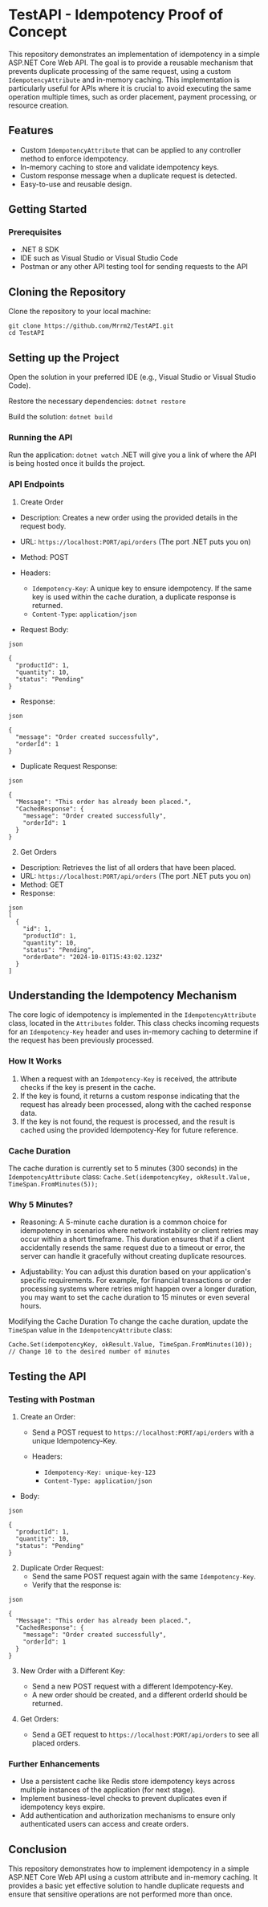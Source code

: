 # TestAPI - Idempotency Proof of Concept
This repository demonstrates an implementation of idempotency in a simple ASP.NET Core Web API. The goal is to provide a reusable mechanism that prevents duplicate processing of the same request, using a custom `IdempotencyAttribute` and in-memory caching. This implementation is particularly useful for APIs where it is crucial to avoid executing the same operation multiple times, such as order placement, payment processing, or resource creation.

## Features
- Custom `IdempotencyAttribute` that can be applied to any controller method to enforce idempotency.
- In-memory caching to store and validate idempotency keys.
- Custom response message when a duplicate request is detected.
- Easy-to-use and reusable design.

## Getting Started
### Prerequisites
- .NET 8 SDK
- IDE such as Visual Studio or Visual Studio Code
- Postman or any other API testing tool for sending requests to the API

## Cloning the Repository
Clone the repository to your local machine:

```
git clone https://github.com/Mrrm2/TestAPI.git
cd TestAPI
```

## Setting up the Project
Open the solution in your preferred IDE (e.g., Visual Studio or Visual Studio Code).

Restore the necessary dependencies:
```dotnet restore```

Build the solution:
```dotnet build```

### Running the API
Run the application:
```dotnet watch```
.NET will give you a link of where the API is being hosted once it builds the project.

### API Endpoints
1. Create Order
- Description: Creates a new order using the provided details in the request body.
- URL: `https://localhost:PORT/api/orders` (The port .NET puts you on)
- Method: POST
- Headers:
    - `Idempotency-Key`: A unique key to ensure idempotency. If the same key is used within the cache duration, a duplicate response is returned.
    - `Content-Type`: `application/json`

- Request Body:
```
json

{
  "productId": 1,
  "quantity": 10,
  "status": "Pending"
}
```

- Response:

```
json

{
  "message": "Order created successfully",
  "orderId": 1
}
```

- Duplicate Request Response:
```
json

{
  "Message": "This order has already been placed.",
  "CachedResponse": {
    "message": "Order created successfully",
    "orderId": 1
  }
}
```

2. Get Orders
- Description: Retrieves the list of all orders that have been placed.
- URL: `https://localhost:PORT/api/orders` (The port .NET puts you on)
- Method: GET
- Response:
```
json
[
  {
    "id": 1,
    "productId": 1,
    "quantity": 10,
    "status": "Pending",
    "orderDate": "2024-10-01T15:43:02.123Z"
  }
]
```
## Understanding the Idempotency Mechanism
The core logic of idempotency is implemented in the `IdempotencyAttribute` class, located in the `Attributes` folder. This class checks incoming requests for an `Idempotency-Key` header and uses in-memory caching to determine if the request has been previously processed.

### How It Works
1. When a request with an `Idempotency-Key` is received, the attribute checks if the key is present in the cache.
2. If the key is found, it returns a custom response indicating that the request has already been processed, along with the cached response data.
3. If the key is not found, the request is processed, and the result is cached using the provided Idempotency-Key for future reference.

### Cache Duration
The cache duration is currently set to 5 minutes (300 seconds) in the `IdempotencyAttribute` class:
```Cache.Set(idempotencyKey, okResult.Value, TimeSpan.FromMinutes(5));```

### Why 5 Minutes?
- Reasoning: A 5-minute cache duration is a common choice for idempotency in scenarios where network instability or client retries may occur within a short timeframe. This duration ensures that if a client accidentally resends the same request due to a timeout or error, the server can handle it gracefully without creating duplicate resources.

- Adjustability: You can adjust this duration based on your application's specific requirements. For example, for financial transactions or order processing systems where retries might happen over a longer duration, you may want to set the cache duration to 15 minutes or even several hours.

Modifying the Cache Duration
To change the cache duration, update the `TimeSpan` value in the `IdempotencyAttribute` class:

```Cache.Set(idempotencyKey, okResult.Value, TimeSpan.FromMinutes(10)); // Change 10 to the desired number of minutes```

## Testing the API
### Testing with Postman
1. Create an Order:
    - Send a POST request to `https://localhost:PORT/api/orders` with a unique Idempotency-Key.
    
    - Headers:
        - `Idempotency-Key: unique-key-123`
        - `Content-Type: application/json`

- Body:
```
json

{
  "productId": 1,
  "quantity": 10,
  "status": "Pending"
}
```

2. Duplicate Order Request:
    - Send the same POST request again with the same `Idempotency-Key`.
    - Verify that the response is:

```
json

{
  "Message": "This order has already been placed.",
  "CachedResponse": {
    "message": "Order created successfully",
    "orderId": 1
  }
}
```

3. New Order with a Different Key:
    - Send a new POST request with a different Idempotency-Key.
    - A new order should be created, and a different orderId should be returned.
    
4. Get Orders:
    - Send a GET request to `https://localhost:PORT/api/orders` to see all placed orders.

### Further Enhancements
- Use a persistent cache like Redis store idempotency keys across multiple instances of the application (for next stage).
- Implement business-level checks to prevent duplicates even if idempotency keys expire.
- Add authentication and authorization mechanisms to ensure only authenticated users can access and create orders.

## Conclusion
This repository demonstrates how to implement idempotency in a simple ASP.NET Core Web API using a custom attribute and in-memory caching. It provides a basic yet effective solution to handle duplicate requests and ensure that sensitive operations are not performed more than once.
